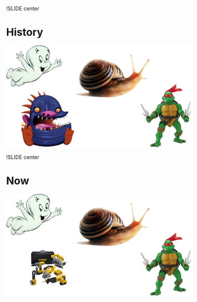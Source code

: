 !SLIDE center
# History #

![history](a_few_years_back.png)

!SLIDE center
# Now #

![now](now.png)

